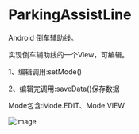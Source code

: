 # ParkingAssistLine
Android 倒车辅助线。

实现倒车辅助线的一个View，可编辑。

1、编辑调用:setMode()

2、编辑完调用:saveData()保存数据

Mode包含:Mode.EDIT、Mode.VIEW

![image](https://github.com/xxzj990/ParkingAssistLine/blob/master/capture/Screenshot.jpeg)
